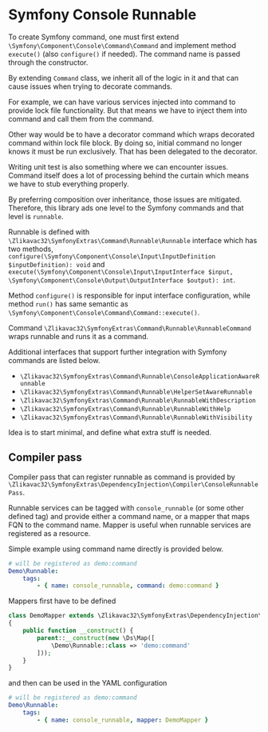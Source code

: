 # Symfony Console Runnable

To create Symfony command, one must first extend `\Symfony\Component\Console\Command\Command` and implement method `execute()` (also `configure()` if needed). The command name is passed through the constructor.

By extending `Command` class, we inherit all of the logic in it and that can cause issues when trying to decorate commands.

For example, we can have various services injected into command to provide lock file functionality. But that means we have to inject them into command and call them from the command.

Other way would be to have a decorator command which wraps decorated command within lock file block. By doing so, initial command no longer knows it must be run exclusively. That has been delegated to the decorator.

Writing unit test is also something where we can encounter issues. Command itself does a lot of processing behind the curtain which means we have to stub everything properly.

By preferring composition over inheritance, those issues are mitigated. Therefore, this library ads one level to the Symfony commands and that level is `runnable`.

Runnable is defined with `\Zlikavac32\SymfonyExtras\Command\Runnable\Runnable` interface which has two methods, `configure(\Symfony\Component\Console\Input\InputDefinition $inputDefinition): void` and `execute(\Symfony\Component\Console\Input\InputInterface $input, \Symfony\Component\Console\Output\OutputInterface $output): int`.

Method `configure()` is responsible for input interface configuration, while method `run()` has same semantic as `\Symfony\Component\Console\Command\Command::execute()`.

Command `\Zlikavac32\SymfonyExtras\Command\Runnable\RunnableCommand` wraps runnable and runs it as a command.

Additional interfaces that support further integration with Symfony commands are listed below.

- `\Zlikavac32\SymfonyExtras\Command\Runnable\ConsoleApplicationAwareRunnable`
- `\Zlikavac32\SymfonyExtras\Command\Runnable\HelperSetAwareRunnable`
- `\Zlikavac32\SymfonyExtras\Command\Runnable\RunnableWithDescription`
- `\Zlikavac32\SymfonyExtras\Command\Runnable\RunnableWithHelp`
- `\Zlikavac32\SymfonyExtras\Command\Runnable\RunnableWithVisibility`

Idea is to start minimal, and define what extra stuff is needed.

## Compiler pass

Compiler pass that can register runnable as command is provided by `\Zlikavac32\SymfonyExtras\DependencyInjection\Compiler\ConsoleRunnablePass`.

Runnable services can be tagged with `console_runnable` (or some other defined tag) and provide either a command name, or a mapper that maps FQN to the command name. Mapper is useful when runnable services are registered as a resource.

Simple example using command name directly is provided below.

```yaml
# will be registered as demo:command
Demo\Runnable:
    tags:
        - { name: console_runnable, command: demo:command }
```

Mappers first have to be defined

```php
class DemoMapper extends \Zlikavac32\SymfonyExtras\DependencyInjection\Compiler\ConsoleRunnable\DsMapRunnableToNameMapper
{
    public function __construct() {
        parent::__construct(new \Ds\Map([
            \Demo\Runnable::class => 'demo:command'
        ]));
    }
}
```

and then can be used in the YAML configuration

```yaml
# will be registered as demo:command
Demo\Runnable:
    tags:
        - { name: console_runnable, mapper: DemoMapper }
```
